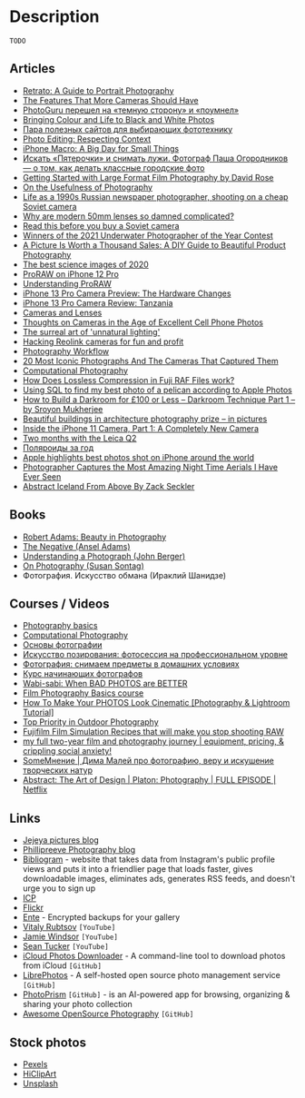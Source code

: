 # Description

`TODO`


## Articles

- [Retrato: A Guide to Portrait Photography](https://gitpuller.gumroad.com/l/retratobook)
- [The Features That More Cameras Should Have](https://photographylife.com/features-more-cameras-need)
- [PhotoGuru перешел на «темную сторону» и «поумнел»](https://habr.com/ru/post/446538/)
- [Bringing Colour and Life to Black and White Photos](https://blog.skz.dev/bringing-colour-and-life-to-black-and-white-photos)
- [Пара полезных сайтов для выбирающих фототехнику](https://habr.com/ru/post/112916/)
- [Photo Editing: Respecting Context](https://simonsarris.substack.com/p/photo-editing-respecting-context)
- [iPhone Macro: A Big Day for Small Things](https://lux.camera/iphone-macro-camera-a-big-day-for-small-things/)
- [Искать «Пятерочки» и снимать лужи. Фотограф Паша Огородников — о том, как делать классные городские фото](https://perito-burrito.com/posts/iskat-pyaterochki-i-snimat-luzhi-fotograf-pasha-ogorodnikov-o-tom-kak-delat-klassnye-gorodskie-foto)
- [Getting Started with Large Format Film Photography by David Rose](https://shootitwithfilm.com/getting-started-with-large-format-film-photography/)
- [On the Usefulness of Photography](https://simonsarris.substack.com/p/on-the-usefulness-of-photography)
- [Life as a 1990s Russian newspaper photographer, shooting on a cheap Soviet camera](https://kosmofoto.com/2021/03/life-as-a-1990s-russian-newspaper-photographer-shooting-on-a-zenit-e/)
- [Why are modern 50mm lenses so damned complicated?](https://www.dpreview.com/opinion/9236543269/why-are-modern-50mm-lenses-so-damned-complicated)
- [Read this before you buy a Soviet camera](https://kosmofoto.com/2021/01/read-this-before-you-buy-a-soviet-camera/)
- [Winners of the 2021 Underwater Photographer of the Year Contest](https://www.theatlantic.com/photo/2021/02/winners-2021-underwater-photographer-year-contest/617963/)
- [A Picture Is Worth a Thousand Sales: A DIY Guide to Beautiful Product Photography](https://www.shopify.ca/blog/12206313-the-ultimate-diy-guide-to-beautiful-product-photography)
- [The best science images of 2020](https://www.nature.com/immersive/d41586-020-03436-5/index.html)
- [ProRAW on iPhone 12 Pro](https://austinmann.com/trek/iphone-proraw)
- [Understanding ProRAW](https://lux.camera/understanding-proraw/)
- [iPhone 13 Pro Camera Preview: The Hardware Changes](https://lux.camera/iphone-13-pro-camera-preview-the-hardware-changes/)
- [iPhone 13 Pro Camera Review: Tanzania](https://austinmann.com/trek/iphone-13-pro-camera-review-tanzania)
- [Cameras and Lenses](https://ciechanow.ski/cameras-and-lenses/)
- [Thoughts on Cameras in the Age of Excellent Cell Phone Photos](https://whatever.scalzi.com/2020/05/05/thoughts-on-cameras-in-the-age-of-excellent-cell-phone-photos/)
- [The surreal art of 'unnatural lighting'](https://www.nationalgeographic.com/magazine/article/the-surreal-art-of-unnatural-lighting)
- [Hacking Reolink cameras for fun and profit](https://www.thirtythreeforty.net/posts/2020/05/hacking-reolink-cameras-for-fun-and-profit/)
- [Photography Workflow](https://simonsarris.substack.com/p/photography-workflow)
- [20 Most Iconic Photographs And The Cameras That Captured Them](https://themindcircle.com/iconic-photographs/)
- [Computational Photography](https://vas3k.com/blog/computational_photography/)
- [How Does Lossless Compression in Fuji RAF Files work?](https://capnfabs.net/posts/fuji-raf-compression-algorithm/)
- [Using SQL to find my best photo of a pelican according to Apple Photos](https://simonwillison.net/2020/May/21/dogsheep-photos/)
- [How to Build a Darkroom for £100 or Less – Darkroom Technique Part 1 – by Sroyon Mukherjee](https://www.35mmc.com/06/04/2020/darkroom-technique-part-1-how-to-build-a-darkroom-for-100-or-less-by-sroyon-mukherjee/)
- [Beautiful buildings in architecture photography prize – in pictures](https://www.theguardian.com/artanddesign/gallery/2020/jan/28/beautiful-buildings-in-architecture-photography-prize-in-pictures)
- [Inside the iPhone 11 Camera, Part 1: A Completely New Camera](https://lux.camera/inside-the-iphone-11-camera-part-1-a-completely-new-camera/)
- [Two months with the Leica Q2](https://photos.mrfrisby.com/two-months-with-the-leica-q2)
- [Поляроиды за год](http://sergeykorol.ru/blog/polaroids/)
- [Apple highlights best photos shot on iPhone around the world](https://www.apple.com/newsroom/2019/02/apple-highlights-best-photos-shot-on-iphone-around-the-world/)
- [Photographer Captures the Most Amazing Night Time Aerials I Have Ever Seen](https://themindcircle.com/night-time-aerial-photographs/)
- [Abstract Iceland From Above By Zack Seckler](https://www.ignant.com/2016/02/01/abstract-iceland-from-above-by-zack-seckler/)


## Books

- [Robert Adams: Beauty in Photography](https://aperture.org/books/beauty-in-photography/)
- [The Negative (Ansel Adams)](https://www.amazon.com/dp/B00OX8B9IM/ref=cm_sw_em_r_mt_dp_PXJN6V5V809HHSW16XNE)
- [Understanding a Photograph (John Berger)](https://www.amazon.com/dp/1597112569/ref=cm_sw_em_r_mt_dp_FGV3PE6RH4A8YRE62P7Y)
- [On Photography (Susan Sontag)](https://www.amazon.com/dp/0374226261/ref=cm_sw_em_r_mt_dp_XQZ6HGFBPCAY7RCDC477)
- Фотография. Искусство обмана (Ираклий Шанидзе)


## Courses / Videos

- [Photography basics](https://www.coursera.org/specializations/photography-basics)
- [Computational Photography](https://www.udacity.com/course/computational-photography--ud955)
- [Основы фотографии](https://www.coursera.org/learn/photo)
- [Искусство позирования: фотосессия на профессиональном уровне](https://www.udemy.com/course/posing-art/)
- [Фотография: снимаем предметы в домашних условиях](https://www.udemy.com/course/easyobjectphotography/)
- [Курс начинающих фотографов](https://www.udemy.com/course/baeveducation/)
- [Wabi-sabi: When BAD PHOTOS are BETTER](https://youtu.be/gyCumQ78ZoI)
- [Film Photography Basics course](https://www.anetehiie.com/film-photography-basics-course)
- [How To Make Your PHOTOS Look Cinematic [Photography & Lightroom Tutorial]](https://youtu.be/3JcneOqr8uI)
- [Top Priority in Outdoor Photography](https://youtu.be/ucKnru5dx88)
- [Fujifilm Film Simulation Recipes that will make you stop shooting RAW](https://youtu.be/b1BOnOfSNPU)
- [my full two-year film and photography journey | equipment, pricing, & crippling social anxiety!](https://youtu.be/iPV56hBnv4w)
- [SomeМнение | Дима Малей про фотографию, веру и искушение творческих натур](https://youtu.be/fDeq422sXJc)
- [Abstract: The Art of Design | Platon: Photography | FULL EPISODE | Netflix](https://youtu.be/BDpqt-haLLM)


## Links

- [Jejeya pictures blog](https://jejeya.pictures/blog)
- [Phillipreeve Photography blog](https://phillipreeve.net/blog/photography/)
- [Bibliogram](https://bibliogram.art/) - website that takes data from Instagram's public profile views and puts it into a friendlier page that loads faster, gives downloadable images, eliminates ads, generates RSS feeds, and doesn't urge you to sign up
- [ICP](https://www.icp.org/school)
- [Flickr](https://www.flickr.org/)
- [Ente](https://ente.io/) - Encrypted backups for your gallery
- [Vitaly Rubtsov](https://www.youtube.com/channel/UCUHeg2C_KSLJ3IZmyOcsr2w) `[YouTube]`
- [Jamie Windsor](https://www.youtube.com/jamiewindsor) `[YouTube]`
- [Sean Tucker](https://www.youtube.com/user/seantuckermerge) `[YouTube]`
- [iCloud Photos Downloader](https://github.com/icloud-photos-downloader/icloud_photos_downloader) - A command-line tool to download photos from iCloud `[GitHub]`
- [LibrePhotos](https://github.com/LibrePhotos/librephotos) - A self-hosted open source photo management service `[GitHub]`
- [PhotoPrism](https://github.com/photoprism/photoprism) `[GitHub]` - is an AI-powered app for browsing, organizing & sharing your photo collection
- [Awesome OpenSource Photography](https://github.com/ibaaj/awesome-OpenSourcePhotography) `[GitHub]`


## Stock photos

- [Pexels](https://www.pexels.com/)
- [HiClipArt](https://www.hiclipart.com/)
- [Unsplash](https://unsplash.com/)
